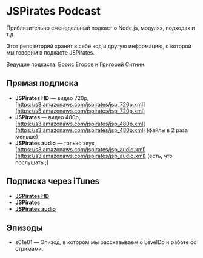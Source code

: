 # JSPirates Podcast

Приблизительно еженедельный подкаст о Node.js, модулях, подходах и т.д.

Этот репозиторий хранит в себе код и другую информацию, о которой мы говорим в подкасте JSPirates.

Ведущие подкаста: [Борис Егоров](http://github.com/dolphin278) и [Григорий Ситнин](http://github.com/sitnin).

## Прямая подписка

  * **JSPirates HD** — видео 720p, [https://s3.amazonaws.com/jspirates/jsp_720p.xml](https://s3.amazonaws.com/jspirates/jsp_720p.xml)
  * **JSPirates** — видео 480p, [https://s3.amazonaws.com/jspirates/jsp_480p.xml](https://s3.amazonaws.com/jspirates/jsp_480p.xml) (файлы в 2 раза меньше)
  * **JSPirates audio** — только звук, [https://s3.amazonaws.com/jspirates/jsp_audio.xml](https://s3.amazonaws.com/jspirates/jsp_audio.xml) (есть, что послушать ;)

## Подписка через iTunes

  * **[JSPirates HD](https://itunes.apple.com/ru/podcast?684240414)**
  * **[JSPirates](https://itunes.apple.com/ru/podcast?684239969)**
  * **[JSPirates audio](https://itunes.apple.com/ru/podcast?684239776)**

## Эпизоды

  * s01e01 — Эпизод, в котором мы рассказываем о LevelDb и работе со стримами.
